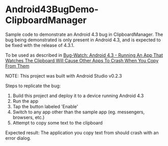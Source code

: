 Android43BugDemo-ClipboardManager
=================================

Sample code to demonstrate an Android 4.3 bug in ClipboardManager. The bug being demonstrated is only present in Android 4.3, and is expected to be fixed with the release of 4.3.1.

To be used as described in [Bug-Watch: Android 4.3 - Running An App That Watches The Clipboard Will Cause Other Apps To Crash When You Copy From Them](http://www.androidpolice.com/2013/08/08/bug-watch-android-4-3-running-an-app-that-watches-the-clipboard-will-cause-other-apps-to-crash-when-you-copy-from-them/)

NOTE: This project was built with Android Studio v0.2.3

Steps to replicate the bug:

1.  Build this project and deploy it to a device running Android 4.3
2.  Run the app
3.  Tap the button labeled 'Enable'
4.  Switch to any app other than the sample app (eg. messengers, browsers, etc.)
5.  Attempt to copy some text to the clipboard

Expected result: The application you copy text from should crash with an error dialog.
